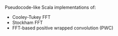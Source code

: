 Pseudocode-like Scala implementations of:
  * Cooley-Tukey FFT
  * Stockham FFT
  * FFT-based positive wrapped convolution (PWC)